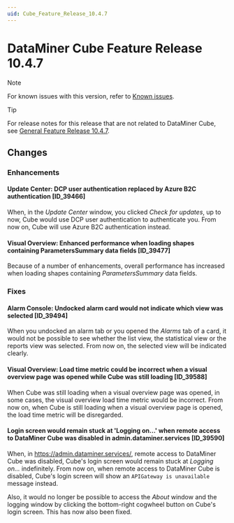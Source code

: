 ```yaml
---
uid: Cube_Feature_Release_10.4.7
---
```


# DataMiner Cube Feature Release 10.4.7

> [!NOTE]
> For known issues with this version, refer to [Known issues](xref:Known_issues).

> [!TIP]
> For release notes for this release that are not related to DataMiner Cube, see [General Feature Release 10.4.7](xref:General_Feature_Release_10.4.7).

## Changes

### Enhancements

#### Update Center: DCP user authentication replaced by Azure B2C authentication [ID_39466]

<!-- MR 10.3.0 [CU16] / 10.4.0 [CU4] - FR 10.4.7 -->

When, in the *Update Center* window, you clicked *Check for updates*, up to now, Cube would use DCP user authentication to authenticate you. From now on, Cube will use Azure B2C authentication instead.

#### Visual Overview: Enhanced performance when loading shapes containing ParametersSummary data fields [ID_39477]

<!-- MR 10.3.0 [CU16] / 10.4.0 [CU4] - FR 10.4.7 -->

Because of a number of enhancements, overall performance has increased when loading shapes containing *ParametersSummary* data fields.

### Fixes

#### Alarm Console: Undocked alarm card would not indicate which view was selected [ID_39494]

<!-- MR 10.3.0 [CU16] / 10.4.0 [CU4] - FR 10.4.7 -->

When you undocked an alarm tab or you opened the *Alarms* tab of a card, it would not be possible to see whether the list view, the statistical view or the reports view was selected. From now on, the selected view will be indicated clearly.

#### Visual Overview: Load time metric could be incorrect when a visual overview page was opened while Cube was still loading [ID_39588]

<!-- MR 10.3.0 [CU16] / 10.4.0 [CU4] - FR 10.4.7 -->

When Cube was still loading when a visual overview page was opened, in some cases, the visual overview load time metric would be incorrect. From now on, when Cube is still loading when a visual overview page is opened, the load time metric will be disregarded.

#### Login screen would remain stuck at 'Logging on...' when remote access to DataMiner Cube was disabled in admin.dataminer.services [ID_39590]

<!-- MR 10.3.0 [CU16] / 10.4.0 [CU4] - FR 10.4.7 -->

When, in <https://admin.dataminer.services/>, remote access to DataMiner Cube was disabled, Cube's login screen would remain stuck at *Logging on...* indefinitely. From now on, when remote access to DataMiner Cube is disabled, Cube's login screen will show an `APIGateway is unavailable` message instead.

Also, it would no longer be possible to access the *About* window and the logging window by clicking the bottom-right cogwheel button on Cube's login screen. This has now also been fixed.
